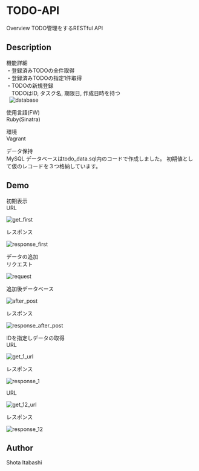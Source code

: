 # TODO-API
Overview
TODO管理をするRESTful API  

## Description
機能詳細  
・登録済みTODOの全件取得   
・登録済みTODOの指定1件取得   
・TODOの新規登録   
　TODOはID, タスク名, 期限日, 作成日時を持つ  
   
 ![database](https://user-images.githubusercontent.com/29883577/30201938-7db0ee30-94b7-11e7-9942-ad3cfcb32bd9.png)
 
使用言語(FW)   
 Ruby(Sinatra)  
 
環境  
 Vagrant  
 
データ保持  
 MySQL
 データベースはtodo_data.sql内のコードで作成しました。
 初期値として仮のレコードを３つ格納しています。

## Demo
初期表示  
URL  
 
![get_first](https://user-images.githubusercontent.com/29883577/30202238-a62d122a-94b8-11e7-81fd-467febbd921b.png)   
  
レスポンス     
  
![response_first](https://user-images.githubusercontent.com/29883577/30202253-afe843ac-94b8-11e7-8ff7-7dc407cd9100.png)   
  
データの追加  
リクエスト  
  
![request](https://user-images.githubusercontent.com/29883577/30202283-d81bc5c4-94b8-11e7-8676-975527fb45dc.png) 
  
追加後データベース     
  
![after_post](https://user-images.githubusercontent.com/29883577/30202284-d9b3e948-94b8-11e7-997b-f0c728dde5cd.png) 
  
レスポンス   
  
![response_after_post](https://user-images.githubusercontent.com/29883577/30202289-dd48ec52-94b8-11e7-9203-454f862e5c54.png)   
  
IDを指定しデータの取得  
URL  
  
![get_1_url](https://user-images.githubusercontent.com/29883577/30202331-0f2e009a-94b9-11e7-8f5d-2c0c45f32f3d.png)  
  
レスポンス   
  
![response_1](https://user-images.githubusercontent.com/29883577/30202371-31574d98-94b9-11e7-9d00-6e299afdddf9.png) 
  
URL  
  
![get_12_url](https://user-images.githubusercontent.com/29883577/30202400-49005390-94b9-11e7-832a-cfeccace4dd9.png)  
  
レスポンス   
  
![response_12](https://user-images.githubusercontent.com/29883577/30202383-37844310-94b9-11e7-8c8f-1af1c233bace.png)   
  
## Author
Shota Itabashi
